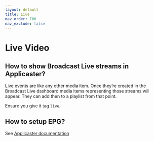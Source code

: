 ```yaml
---
layout: default
title: Live
nav_order: 700
nav_exclude: false
---
```

# Live Video

## How to show Broadcast Live streams in Applicaster?
Live events are like any other media item.  Once they’re created in the Broadcast Live dashboard media items representing those streams will appear. They can add then to a playlist from that point. 

Ensure you give it tag `live`. 

## How to setup EPG?
See [Applicaster documentation](https://applicaster.zendesk.com/hc/en-us/articles/360041871512-Create-an-EPG-like-program-list-with-existing-components-in-QB-Mobile)
